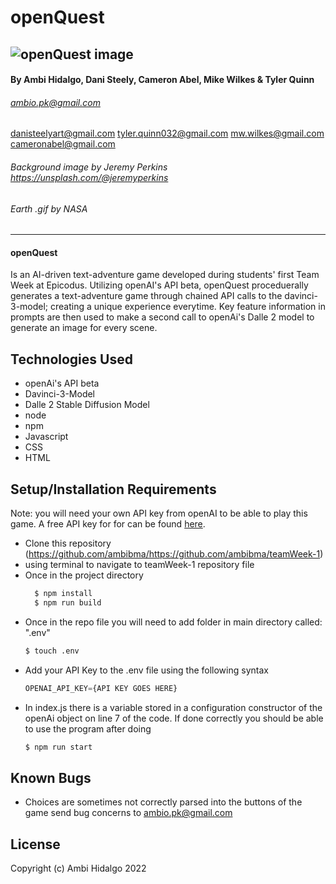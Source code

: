
# openQuest
![](.src/assets/images/logo.png "openQuest image")
---
#### By Ambi Hidalgo, Dani Steely, Cameron Abel, Mike Wilkes & Tyler Quinn
###### ambio.pk@gmail.com
danisteelyart@gmail.com
tyler.quinn032@gmail.com
mw.wilkes@gmail.com
cameronabel@gmail.com

###### Background image by Jeremy Perkins https://unsplash.com/@jeremyperkins
###### Earth .gif by NASA

---

####  openQuest
Is an AI-driven text-adventure game developed during students' first Team Week at Epicodus. Utilizing openAI's API beta, openQuest proceduerally generates a text-adventure game through chained API calls to the davinci-3-model; creating a unique experience everytime. Key feature information in prompts are then used to make a second call to openAi's Dalle 2 model to generate an image for every scene. 
## Technologies Used
* openAi's API beta
* Davinci-3-Model
* Dalle 2 Stable Diffusion Model
* node
* npm
* Javascript
* CSS
* HTML

## Setup/Installation Requirements
Note: you will need your own API key from openAI to be able to play this game. 
A free API key for for  can be found [here](https://beta.openai.com/docs/api-reference/authentication).
* Clone this repository (https://github.com/ambibma/https://github.com/ambibma/teamWeek-1)
* using terminal to navigate to teamWeek-1 repository file
* Once in the project directory
  ```bash
    $ npm install
    $ npm run build
    ```
* Once in the repo file you will need to add folder in main directory called: ".env"
    ```bash
    $ touch .env
    ```
* Add your API Key to the .env file using the following syntax
    ```javaScript
    OPENAI_API_KEY={API KEY GOES HERE}
    ```
* In index.js there is a variable stored in a configuration constructor of the openAi object on line 7 of the code. If done correctly you should be able to use the program after doing
    ```bash
    $ npm run start
    ```

## Known Bugs

* Choices are sometimes not correctly parsed into the buttons of the game
send bug concerns to ambio.pk@gmail.com

## License


Copyright (c) Ambi Hidalgo 2022
